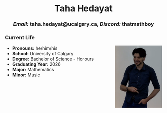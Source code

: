 <head>
<style text="text/css">
  .img_deg{
    float: right;
    width: 30%;
    }
</style>
</head>

<center> <h1> Taha Hedayat </h1> </center>

<center> <h3> <em>Email:</em> taha.hedayat@ucalgary.ca, <em>Discord:</em> thatmathboy </h3> </center>

<h3> Current Life </h3>
<body>

  <img class="img_deg" src="profilepic.png">
  
  <p>
    <ul>
      <li> <b>Pronouns:</b> he/him/his </li>
      <li> <b>School:</b> University of Calgary </li> 
      <li> <b>Degree:</b> Bachelor of Science - Honours </li> 
      <li> <b>Graduating Year:</b> 2026 </li> 
      <li> <b>Major:</b> Mathematics </li> 
      <li> <b>Minor:</b> Music </li> 
    <ul>
  </p>
</body>


<h3>  </h3>
